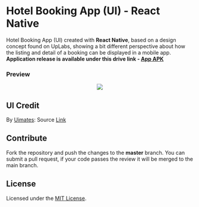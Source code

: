 # Hotel Booking App (UI) - React Native

Hotel Booking App (UI) created with **React Native**, based on a design concept found on UpLabs, showing a bit different perspective about how the listing and detail of a booking can be displayed in a mobile app. **Application release is available under this drive link - [App APK](#)**

### Preview
<div align="center">
<img src="https://raw.githubusercontent.com/naeemqaswar/hotel-booking-app-ui-rn/main/assets/demos/preview.png"/>
</div>

## UI Credit
By [Uimates](https://www.uplabs.com/peeely): Source [Link](https://www.uplabs.com/posts/hotel-booking-app-455254a8-7483-4c71-9373-dd7d020d9a2d)

## Contribute
Fork the repository and push the changes to the **master** branch. You can submit a pull request, if your code passes the review it will be merged to the main branch.

## License
Licensed under the [MIT License](./LICENSE).